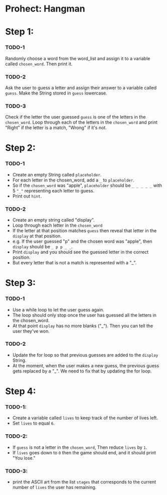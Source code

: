 # Prohect: Hangman

# Step 1: 

### TODO-1 
Randomly choose a word from the word_list and assign it to a variable called `chosen_word`. Then print it.

### TODO-2 
Ask the user to guess a letter and assign their answer to a variable called `guess`. Make the String stored in `guess` lowercase.

### TODO-3 
Check if the letter the user guessed `guess` is one of the letters in the `chosen_word`. Loop through each of the letters in the `chosen_word`  and print "Right" if the letter is a match, "Wrong" if it's not.

# Step 2: 

### TODO-1
- Create an empty String called `placeholder`.
- For each letter in the chosen_word, add a `_` to `placeholder`.
- So if the `chosen_word` was "apple", `placeholder` should be `_ _ _ _ _` with 5 `"_"` representing each letter to guess.
- Print out `hint`.

### TODO-2
- Create an empty string called "display".
- Loop through each letter in the `chosen_word`
- If the letter at that position matches `guess` then reveal that letter in the `display` at that position.
- e.g. If the user guessed "p" and the chosen word was "apple", then `display` should be `_ p p _ _`.
- Print `display` and you should see the guessed letter in the correct position.
- But every letter that is not a match is represented with a "_".

# Step 3: 

### TODO-1
- Use a while loop to let the user guess again. 
- The loop should only stop once the user has guessed all the letters in the chosen_word.
- At that point `display` has no more blanks ("_"). Then you can tell the user they've won.

### TODO-2
- Update the for loop so that previous guesses are added to the `display` String.
- At the moment, when the user makes a new guess, the previous guess gets replaced by a "_". We need to fix that by updating the for loop.

# Step 4: 

### TODO-1: 
- Create a variable called `lives` to keep track of the number of lives left.
- Set `lives` to equal `6`.

### TODO-2: 
- If `guess` is not a letter in the `chosen_word`, Then reduce `lives` by `1`. 
- If `lives` goes down to `0` then the game should end, and it should print "You lose."

### TODO-3: 
- print the ASCII art from the list `stages` that corresponds to the current number of `lives` the user has remaining.



